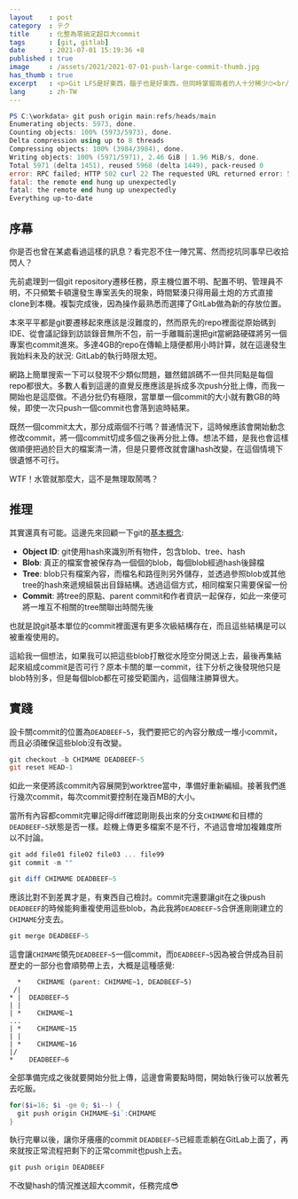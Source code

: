```yaml
---
layout    : post
category  : テク
title     : 化整為零搞定超巨大commit
tags      : [git, gitlab]
date      : 2021-07-01 15:19:36 +8
published : true
image     : /assets/2021/2021-07-01-push-large-commit-thumb.jpg
has_thumb : true
excerpt   : <p>Git LFS是好東西，腦子也是好東西，但同時掌握兩者的人十分稀少🙄<br/>當不知道LFS存在的菜鳥打出一個無法在timeout之前push完成的超大commit時，我該如何拯救自己的腦細胞？</p>
lang      : zh-TW
---
```


```powershell
PS C:\workdata> git push origin main:refs/heads/main
Enumerating objects: 5973, done.
Counting objects: 100% (5973/5973), done.
Delta compression using up to 8 threads
Compressing objects: 100% (3984/3984), done.
Writing objects: 100% (5971/5971), 2.46 GiB | 1.96 MiB/s, done.
Total 5971 (delta 1451), reused 5968 (delta 1449), pack-reused 0
error: RPC failed; HTTP 502 curl 22 The requested URL returned error: 502
fatal: the remote end hung up unexpectedly
fatal: the remote end hung up unexpectedly
Everything up-to-date
```

## 序幕

你是否也曾在某處看過這樣的訊息？看完忍不住一陣咒罵、然而挖坑同事早已收拾閃人？

先前處理到一個git repository遷移任務，原主機位置不明、配置不明、管理員不明，不只頻繁卡頓還發生專案丟失的現象，時間緊湊只得用最土炮的方式直接clone到本機。複製完成後，因為操作最熟悉而選擇了GitLab做為新的存放位置。

本來平平都是git要遷移起來應該是沒難度的，然而原先的repo裡面從原始碼到IDE、從會議記錄到訪談錄音無所不包，前一手離職前還把git當網路硬碟將另一個專案也commit進來。多達4GB的repo在傳輸上隨便都用小時計算，就在這邊發生我始料未及的狀況: GitLab的執行時限太短。

網路上簡單搜索一下可以發現不少類似問題，雖然錯誤碼不一但共同點是每個repo都很大。多數人看到這邊的直覺反應應該是拆成多次push分批上傳，而我一開始也是這麼做。不過分批仍有極限，當單單一個commit的大小就有數GB的時候，即使一次只push一個commit也會落到逾時結果。

既然一個commit太大，那分成兩個不行嗎？普通情況下，這時候應該會開始動念修改commit，將一個commit切成多個之後再分批上傳。想法不錯，是我也會這樣做順便把過於巨大的檔案清一清，但是只要修改就會讓hash改變，在這個情境下很遺憾不可行。

WTF！水管就那麼大，這不是無理取鬧嗎？

## 推理

其實還真有可能。這邊先來回顧一下git的[基本概念](https://github.blog/2020-12-17-commits-are-snapshots-not-diffs/):

- **Object ID**: git使用hash來識別所有物件，包含blob、tree、hash
- **Blob**: 真正的檔案會被保存為一個個的blob，每個blob經過hash後歸檔
- **Tree**: blob只有檔案內容，而檔名和路徑則另外儲存，並透過參照blob或其他tree的hash來遞規組裝出目錄結構。透過這個方式，相同檔案只需要保留一份
- **Commit**: 將tree的原點、parent commit和作者資訊一起保存，如此一來便可將一堆互不相關的tree關聯出時間先後

也就是說git基本單位的commit裡面還有更多次級結構存在，而且這些結構是可以被重複使用的。

這給我一個想法，如果我可以把這些blob打散從水陸空分開送上去，最後再集結起來組成commit是否可行？原本卡關的單一commit，往下分析之後發現他只是blob特別多，但是每個blob都在可接受範圍內，這個賭注勝算很大。

## 實踐

設卡關commit的位置為`DEADBEEF~5`，我們要把它的內容分散成一堆小commit，而且必須確保這些blob沒有改變。

```powershell
git checkout -b CHIMAME DEADBEEF~5
git reset HEAD~1
```

如此一來便將該commit內容展開到worktree當中，準備好重新編組。接著我們進行幾次commit，每次commit要控制在幾百MB的大小。

當所有內容都commit完畢記得diff確認剛剛長出來的分支`CHIMAME`和目標的`DEADBEEF~5`狀態是否一樣。趁機上傳更多檔案不是不行，不過這會增加複雜度所以不討論。

```powershell
git add file01 file02 file03 ... file99
git commit -m ""

git diff CHIMAME DEADBEEF~5
```

應該比對不到差異才是，有東西自己檢討。commit完還要讓git在之後push `DEADBEEF`的時候能夠重複使用這些blob，為此我將`DEADBEEF~5`合併進剛剛建立的`CHIMAME`分支去。

```powershell
git merge DEADBEEF~5
```

這會讓`CHIMAME`領先`DEADBEEF~5`一個commit，而`DEADBEEF~5`因為被合併成為目前歷史的一部分也會順勢帶上去，大概是這種感覺:

```text
  *    CHIMAME (parent: CHIMAME~1, DEADBEEF~5)
 /|
* |  DEADBEEF~5
| |
| *    CHIMAME~1
...
| *    CHIMAME~15
| |
| *    CHIMAME~16
|/
*    DEADBEEF~6
```

全部準備完成之後就要開始分批上傳，這邊會需要點時間，開始執行後可以放著先去吃飯。

```powershell
for($i=16; $i -ge 0; $i--) {
  git push origin CHIMAME~$i`:CHIMAME
}
```

執行完畢以後，讓你牙癢癢的commit `DEADBEEF~5`已經乖乖躺在GitLab上面了，再來就按正常流程把剩下的正常commit也push上去。

```powershell
git push origin DEADBEEF
```

不改變hash的情況推送超大commit，任務完成😎

[基本概念]:https://github.blog/2020-12-17-commits-are-snapshots-not-diffs/
